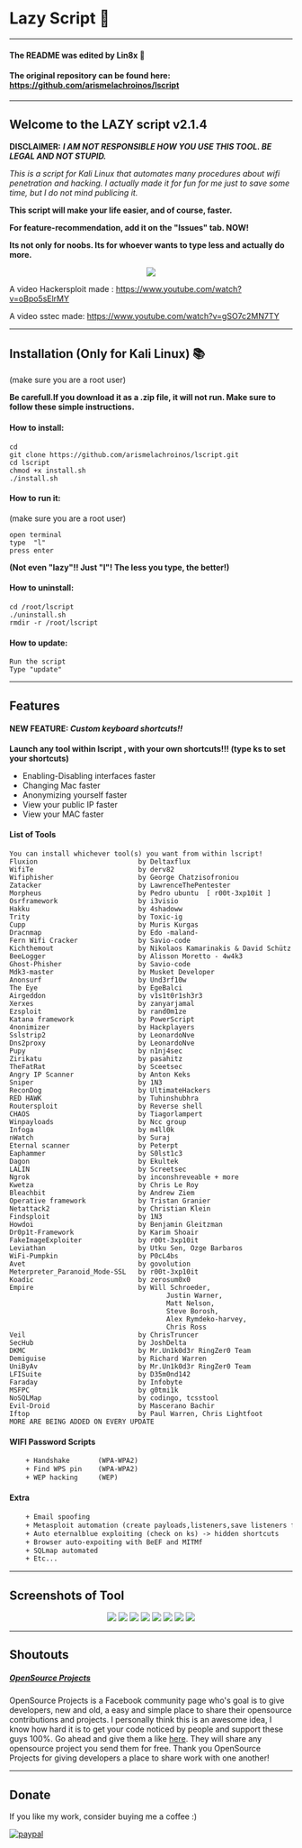 # Lazy Script :seat:

------------------

#### The README was edited by Lin8x :penguin:
#### The original repository can be found here: https://github.com/arismelachroinos/lscript

------------------

## Welcome to the LAZY script  v2.1.4

**DISCLAIMER:** ***I AM NOT RESPONSIBLE HOW YOU USE THIS TOOL. BE LEGAL AND NOT STUPID.***

*This is a script for Kali Linux that automates many procedures about wifi penetration and hacking.*
*I actually made it for fun for me just to save some time, but I do not mind publicing it.*

**This script will make your life easier, and of course, faster.**

**For feature-recommendation, add it on the "Issues" tab. NOW!**

**Its not only for noobs. Its for whoever wants to type less and actually do more.**


<p align="center">
<img src="https://i.imgur.com/awIplS6.jpg"/>
</p>

A video Hackersploit made : https://www.youtube.com/watch?v=oBpo5sElrMY

A video sstec made:         https://www.youtube.com/watch?v=gSO7c2MN7TY

------------------	

## Installation (Only for Kali Linux) :books:
(make sure you are a root user)

**Be carefull.If you download it as a .zip file, it will not run. Make sure to follow these simple instructions.**

#### How to install:
```
cd
git clone https://github.com/arismelachroinos/lscript.git
cd lscript
chmod +x install.sh
./install.sh
```

#### How to run it:
(make sure you are a root user)
```
open terminal
type  "l"
press enter
```
**(Not even "lazy"!! Just "l"! The less you type, the better!)**

#### How to uninstall:
``` 
cd /root/lscript
./uninstall.sh
rmdir -r /root/lscript 
```

#### How to update:
``` 
Run the script
Type "update"
```

------------------

## Features

#### NEW FEATURE: *Custom keyboard shortcuts!!*
**Launch any tool within lscript , with your own shortcuts!!! (type ks to set your shortcuts)**
	
- Enabling-Disabling interfaces faster
- Changing Mac faster
- Anonymizing yourself faster
- View your public IP faster
- View your MAC faster
	
#### List of Tools

	You can install whichever tool(s) you want from within lscript! 
	Fluxion                         by Deltaxflux
	WifiTe                          by derv82
	Wifiphisher                     by George Chatzisofroniou
	Zatacker                        by LawrenceThePentester
	Morpheus                        by Pedro ubuntu  [ r00t-3xp10it ]
	Osrframework                    by i3visio
	Hakku                           by 4shadoww
	Trity                           by Toxic-ig
	Cupp                            by Muris Kurgas
	Dracnmap                        by Edo -maland-
	Fern Wifi Cracker               by Savio-code
	Kichthemout                     by Nikolaos Kamarinakis & David Schütz
	BeeLogger                       by Alisson Moretto - 4w4k3
	Ghost-Phisher                   by Savio-code
	Mdk3-master                     by Musket Developer
	Anonsurf                        by Und3rf10w
	The Eye                         by EgeBalci
	Airgeddon                       by v1s1t0r1sh3r3
	Xerxes                          by zanyarjamal
	Ezsploit                        by rand0m1ze
	Katana framework                by PowerScript
	4nonimizer                      by Hackplayers
	Sslstrip2                       by LeonardoNve
	Dns2proxy                       by LeonardoNve
	Pupy                            by n1nj4sec
	Zirikatu                        by pasahitz
	TheFatRat                       by Sceetsec
	Angry IP Scanner                by Anton Keks
	Sniper                          by 1N3
	ReconDog                        by UltimateHackers
	RED HAWK                        by Tuhinshubhra
	Routersploit                    by Reverse shell
	CHAOS                           by Tiagorlampert
	Winpayloads                     by Ncc group 
	Infoga                          by m4ll0k
	nWatch                          by Suraj
	Eternal scanner                 by Peterpt
	Eaphammer                       by S0lst1c3
	Dagon                           by Ekultek
	LALIN                           by Screetsec
	Ngrok                           by inconshreveable + more
	Kwetza                          by Chris Le Roy
	Bleachbit                       by Andrew Ziem
	Operative framework             by Tristan Granier
	Netattack2                      by Christian Klein
	Findsploit                      by 1N3
	Howdoi                          by Benjamin Gleitzman
	Dr0p1t-Framework                by Karim Shoair
	FakeImageExploiter              by r00t-3xp10it
	Leviathan                       by Utku Sen, Ozge Barbaros
	WiFi-Pumpkin                    by P0cL4bs
	Avet                            by govolution
	Meterpreter_Paranoid_Mode-SSL   by r00t-3xp10it
	Koadic                          by zerosum0x0
	Empire                          by Will Schroeder,
                                           Justin Warner, 
                                           Matt Nelson,
                                           Steve Borosh,
                                           Alex Rymdeko-harvey, 
                                           Chris Ross
	Veil                            by ChrisTruncer
	SecHub                          by JoshDelta
	DKMC                            by Mr.Un1k0d3r RingZer0 Team
	Demiguise                       by Richard Warren
	UniByAv                         by Mr.Un1k0d3r RingZer0 Team
	LFISuite                        by D35m0nd142
	Faraday                         by Infobyte
	MSFPC                           by g0tmi1k
	NoSQLMap                        by codingo, tcsstool
	Evil-Droid                      by Mascerano Bachir
	Iftop                           by Paul Warren, Chris Lightfoot
	MORE ARE BEING ADDED ON EVERY UPDATE
	
#### WIFI Password Scripts
```diff
	+ Handshake       (WPA-WPA2)
	+ Find WPS pin    (WPA-WPA2)
	+ WEP hacking     (WEP)    
```

#### Extra
```diff
	+ Email spoofing
	+ Metasploit automation (create payloads,listeners,save listeners for later etc...)
	+ Auto eternalblue exploiting (check on ks) -> hidden shortcuts
	+ Browser auto-expoiting with BeEF and MITMf
	+ SQLmap automated
	+ Etc...
```

------------------

## Screenshots of Tool

<p align="center">
<img src="https://i.imgur.com/awIplS6.jpg"/>
<img src="https://i.imgur.com/pbq0DuE.jpg"/>
<img src="https://i.imgur.com/QgTLKxR.jpg"/>
<img src="https://i.imgur.com/oJIk2oG.jpg"/>
<img src="https://i.imgur.com/icT4x55.jpg"/>
<img src="https://i.imgur.com/sSf1JcI.jpg"/>
<img src="https://i.imgur.com/MlDFWax.jpg"/>
<img src="https://i.imgur.com/rbdUIQI.jpg"/>
</p>
	
------------------

## Shoutouts

##### [OpenSource Projects](https://www.facebook.com/opensourceprojects/)

OpenSource Projects is a Facebook community page who's goal is to give developers, new and old, a easy and simple place to share their opensource contributions and projects. I personally think this is an awesome idea, I know how hard it is to get your code noticed by people and support these guys 100%. Go ahead and give them a like [here](https://www.facebook.com/opensourceprojects/). They will share any opensource project you send them for free. Thank you OpenSource Projects for giving developers a place to share work with one another!

------------------

## Donate
If you like my work, consider buying me a coffee :)

[![paypal](https://www.paypalobjects.com/en_US/i/btn/btn_donateCC_LG.gif)](https://www.paypal.com/cgi-bin/webscr?cmd=_s-xclick&hosted_button_id=GC9RSY4CS6KAY)

